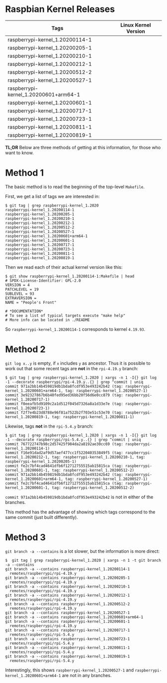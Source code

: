 # Raspbian Kernel Releases

| Tags | Linux Kernel Version |
| ---  | --- |
| raspberrypi-kernel_1.20200114-1       | |
| raspberrypi-kernel_1.20200205-1       | |
| raspberrypi-kernel_1.20200210-1       | |
| raspberrypi-kernel_1.20200212-1       | |
| raspberrypi-kernel_1.20200512-2       | |
| raspberrypi-kernel_1.20200527-1       | |
| raspberrypi-kernel_1.20200601+arm64-1 | |
| raspberrypi-kernel_1.20200601-1       | |
| raspberrypi-kernel_1.20200717-1       | |
| raspberrypi-kernel_1.20200723-1       | |
| raspberrypi-kernel_1.20200811-1       | |
| raspberrypi-kernel_1.20200819-1       | |

**TL;DR** Below are three methods of getting at this information, for those who want to know.

# Method 1

The basic method is to read the beginning of the top-level `Makefile`.

First, we get a list of tags we are interested in:

```
$ git tag | grep raspberrypi-kernel_1.2020
raspberrypi-kernel_1.20200114-1
raspberrypi-kernel_1.20200205-1
raspberrypi-kernel_1.20200210-1
raspberrypi-kernel_1.20200212-1
raspberrypi-kernel_1.20200512-2
raspberrypi-kernel_1.20200527-1
raspberrypi-kernel_1.20200601+arm64-1
raspberrypi-kernel_1.20200601-1
raspberrypi-kernel_1.20200717-1
raspberrypi-kernel_1.20200723-1
raspberrypi-kernel_1.20200811-1
raspberrypi-kernel_1.20200819-1
```

Then we read each of their actual kernel version like this:

```
$ git show raspberrypi-kernel_1.20200114-1:Makefile | head
# SPDX-License-Identifier: GPL-2.0
VERSION = 4
PATCHLEVEL = 19
SUBLEVEL = 93
EXTRAVERSION =
NAME = "People's Front"

# *DOCUMENTATION*
# To see a list of typical targets execute "make help"
# More info can be located in ./README
```

So `raspberrypi-kernel_1.20200114-1` corresponds to kernel `4.19.93`.

# Method 2

`git log x..y` is empty, if `x` includes `y` as ancestor. Thus it is possible to work out that some recent tags are **not** in the `rpi-4.19.y` branch:

```
$ git tag | grep raspberrypi-kernel_1.2020 | xargs -n 1 -I{} git log -1 --decorate raspberrypi/rpi-4.19.y..{} | grep ^commit | uniq
commit 971a2bb14b459819db1bda8fcdf953e493242b42 (tag: raspberrypi-kernel_1.20200601+arm64-1, tag: raspberrypi-kernel_1.20200527-1)
commit 3e92327867b6b40fed95ed36bb20f56d6e0cc879 (tag: raspberrypi-kernel_1.20200717-1)
commit f0eeafb5d9109c2a1d512f045d7326a8a1d33e7e (tag: raspberrypi-kernel_1.20200723-1)
commit f2f7e4b23d8788e96f81a7522b2f703e51c53e70 (tag: raspberrypi-kernel_1.20200819-1, tag: raspberrypi-kernel_1.20200811-1)
```

Likewise, tags **not** in the `rpi-5.4.y` branch:

```
$ git tag | grep raspberrypi-kernel_1.2020 | xargs -n 1 -I{} git log -1 --decorate raspberrypi/rpi-5.4.y..{} | grep ^commit | uniq
commit 767722747b98c2d57425f984da2a8192ae30cc69 (tag: raspberrypi-kernel_1.20200114-1)
commit f16e91dad2af9d57aef477cc1f522040353849f5 (tag: raspberrypi-kernel_1.20200212-1, tag: raspberrypi-kernel_1.20200210-1, tag: raspberrypi-kernel_1.20200205-1)
commit fe2c7bf4cad4641dfb6f12712755515ab15815ca (tag: raspberrypi-kernel_1.20200601-1, tag: raspberrypi-kernel_1.20200512-2)
commit 971a2bb14b459819db1bda8fcdf953e493242b42 (tag: raspberrypi-kernel_1.20200601+arm64-1, tag: raspberrypi-kernel_1.20200527-1)
commit fe2c7bf4cad4641dfb6f12712755515ab15815ca (tag: raspberrypi-kernel_1.20200601-1, tag: raspberrypi-kernel_1.20200512-2)
```

`commit 971a2bb14b459819db1bda8fcdf953e493242b42` is not in either of the branches.

This method has the advantage of showing which tags correspond to the same commit (just built differently).

# Method 3

`git branch -a --contains` is a lot slower, but the information is more direct:

```
$  git tag | grep raspberrypi-kernel_1.2020 | xargs -n 1 -t git branch -a --contains
git branch -a --contains raspberrypi-kernel_1.20200114-1
  remotes/raspberrypi/rpi-4.19.y
git branch -a --contains raspberrypi-kernel_1.20200205-1
  remotes/raspberrypi/rpi-4.19.y
git branch -a --contains raspberrypi-kernel_1.20200210-1
  remotes/raspberrypi/rpi-4.19.y
git branch -a --contains raspberrypi-kernel_1.20200212-1
  remotes/raspberrypi/rpi-4.19.y
git branch -a --contains raspberrypi-kernel_1.20200512-2
  remotes/raspberrypi/rpi-4.19.y
git branch -a --contains raspberrypi-kernel_1.20200527-1
git branch -a --contains raspberrypi-kernel_1.20200601+arm64-1
git branch -a --contains raspberrypi-kernel_1.20200601-1
  remotes/raspberrypi/rpi-4.19.y
git branch -a --contains raspberrypi-kernel_1.20200717-1
  remotes/raspberrypi/rpi-5.4.y
git branch -a --contains raspberrypi-kernel_1.20200723-1
  remotes/raspberrypi/rpi-5.4.y
git branch -a --contains raspberrypi-kernel_1.20200811-1
  remotes/raspberrypi/rpi-5.4.y
git branch -a --contains raspberrypi-kernel_1.20200819-1
  remotes/raspberrypi/rpi-5.4.y
```

Interestingly, this shows `raspberrypi-kernel_1.20200527-1` and `raspberrypi-kernel_1.20200601+arm64-1` are not in any branches.
